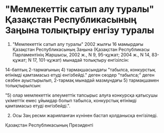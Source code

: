 # "Мемлекеттік сатып алу туралы" Қазақстан Республикасының Заңына толықтыру енгізу туралы

1. "Мемлекеттік сатып алу туралы" 2002 жылғы 16 мамырдағы Қазақстан Республикасының Заңына (Қазақстан Республикасы Парламентінің Жаршысы, 2002 ж., N 9, 95-құжат; 2004 ж., N 14, 83-құжат; N 17, 101-құжат) мынадай толықтыру енгізілсін:

14-баптың 2-тармағының 4) тармақшасындағы "табылса, конкурстық өтінімді қамтамасыз етуді енгізбейді." деген сөздер "табылса;" деген сөзбен ауыстырылып, 2-тармақ мынадай мазмұндағы 5) тармақшамен толықтырылсын:

"5) олар мемлекеттік әлеуметтік тапсырыс алуға конкурсқа қатысушы үкіметтік емес ұйымдар болып табылса, конкурстық өтінімді қамтамасыз етуді енгізбейді.".

2. Осы Заң ресми жарияланған күнінен бастап қолданысқа енгізіледі.

Қазақстан Республикасының Президенті


